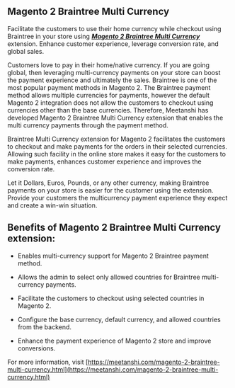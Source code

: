 ## Magento 2 Braintree Multi Currency


Facilitate the customers to use their home currency while checkout using Braintree in your store using ***[ Magento 2 Braintree Multi Currency](https://meetanshi.com/magento-2-braintree-multi-currency.html)*** extension. Enhance customer experience, leverage conversion rate, and global sales.

Customers love to pay in their home/native currency. If you are going global, then leveraging multi-currency payments on your store can boost the payment experience and ultimately the sales. Braintree is one of the most popular payment methods in Magento 2.
The Braintree payment method allows multiple currencies for payments, however the default Magento 2 integration does not allow the customers to checkout using currencies other than the base currencies. Therefore, Meetanshi has developed Magento 2 Braintree Multi Currency extension that enables the multi currency payments through the payment method.

Braintree Multi Currency extension for Magento 2 facilitates the customers to checkout and make payments for the orders in their selected currencies. Allowing such facility in the online store makes it easy for the customers to make payments, enhances customer experience and improves the conversion rate.

Let it Dollars, Euros, Pounds, or any other currency, making Braintree payments on your store is easier for the customer using the extension. Provide your customers the multicurrency payment experience they expect and create a win-win situation.

## Benefits of Magento 2 Braintree Multi Currency extension:

* Enables multi-currency support for Magento 2 Braintree payment method.

* Allows the admin to select only allowed countries for Braintree multi-currency payments.

* Facilitate the customers to checkout using selected countries in Magento 2.

* Configure the base currency, default currency, and allowed countries from the backend.

* Enhance the payment experience of Magento 2 store and improve conversions.


For more information, visit [https://meetanshi.com/magento-2-braintree-multi-currency.html](https://meetanshi.com/magento-2-braintree-multi-currency.html)
